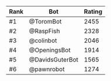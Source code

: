 Rank|Bot|Rating
---|---|---
#1|@ToromBot|2455
#2|@RaspFish|2328
#3|@colinbot|2046
#4|@OpeningsBot|1914
#5|@DavidsGuterBot|1565
#6|@pawnrobot|1274
